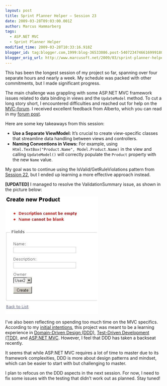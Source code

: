```yaml
---
layout: post
title: Sprint Planner Helper – Session 23
date: 2009-03-28T09:03:00.001Z
author: Marcus Hammarberg
tags:
  - ASP.NET MVC
  - Sprint Planner Helper
modified_time: 2009-03-28T10:33:16.918Z
blogger_id: tag:blogger.com,1999:blog-36533086.post-5407234746616999180
blogger_orig_url: http://www.marcusoft.net/2009/03/sprint-planner-helper-session-23.html
---
```


This has been the longest session of my project so far, spanning over four separate hours and nearly a week. My schedule was packed with other commitments, but I made significant progress.

The main challenge was grappling with some ASP.NET MVC framework issues related to data binding in views and the `UpdateModel` method. To cut a long story short, I encountered difficulties and reached out for help on the [MVC-forum](http://forums.asp.net/1146.aspx). I received excellent feedback from Alberto, which you can read in my [forum post](http://forums.asp.net/t/1402763.aspx).

Here are some key takeaways from this session:

- **Use a Separate ViewModel:** It’s crucial to create view-specific classes that streamline data handling between views and controllers.
- **Naming Conventions in Views:** For example, using `Html.TextBox("Product.Name", Model.Product.Name)` in the view and calling `UpdateModel()` will correctly populate the `Product` property with the new `Name` value.

My goal was to continue using the IsValid/GetRuleViolations pattern from [Session 22](http://www.marcusoft.net/2009/03/sprint-planner-helper-session-22.html), but I ended up learning a more effective approach instead.

**[UPDATED]**
I managed to resolve the ValidationSummary issue, as shown in the picture below:

![Validation Summary](/img/ruleviolations.jpg)

I've also been reflecting on spending too much time on the MVC specifics. According to my [initial intentions](http://www.marcusoft.net/2009/01/what-to-do-now-sprint-planner-helper.html), this project was meant to be a learning experience in [Domain-Driven Design (DDD)](http://en.wikipedia.org/wiki/Domain-driven_design), [Test-Driven Development (TDD)](http://en.wikipedia.org/wiki/Test-driven_development), and [ASP.NET MVC](http://www.asp.net/mvc/). However, I feel that DDD has taken a backseat recently.

It seems that while ASP.NET MVC requires a lot of time to master due to its framework complexities, DDD is more about design patterns and mindset, which can be easier to start with but challenging to master.

I plan to refocus on the DDD aspects in the next session. For now, I need to fix some issues with the testing that didn’t work out as planned. Stay tuned!
